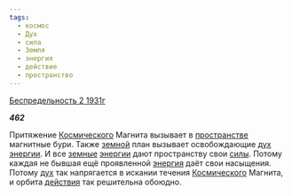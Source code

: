 ```yaml
---
tags:
  - космос
  - Дух
  - сила
  - Земля
  - энергия
  - действие
  - пространство
---
```

[Беспредельность 2 1931г](https://127.0.0.1:4002/agni/1931)

___462___

Притяжение [Космического](../../../tags/#космос) Магнита вызывает в [пространстве](../../../tags/#пространство) магнитные бури. Также [земной](../../../tags/#Земля) план вызывает освобождающие [дух](../../../tags/#Дух) [энергии](../../../tags/#[энергия](../../../tags/#энергия)). И все [земные](../../../tags/#Земля) [энергии](../../../tags/#[энергия](../../../tags/#энергия)) дают пространству свои [силы](../../../tags/#сила). Потому каждая не бывшая ещё проявленной [энергия](../../../tags/#энергия) даёт свои насыщения. Потому [дух](../../../tags/#Дух) так напрягается в искании течения [Космического](../../../tags/#космос) Магнита, и орбита [действия](../../../tags/#действие) так решительна обоюдно.   

